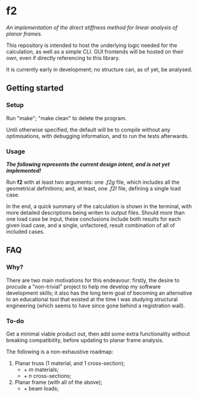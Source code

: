 # f2
*An implementation of the direct stiffness method for linear analysis of planar frames.*

<!--[Getting started](README.md#getting-started) | [FAQ](README.md#faq) For later; README is currently too small to benefit from this.-->

This repository is intended to host the underlying logic needed for the calculation, as well as a simple CLI. GUI frontends will be hosted on their own, even if directly referencing to this library.

It is currently early in development; no structure can, as of yet, be analysed.

## Getting started
### Setup
Run "make"; "make clean" to delete the program.

Until otherwise specified, the default will be to compile without any optimisations, with debugging information, and to run the tests afterwards.

### Usage
***The following represents the current design intent, and is not yet implemented!***

Run **f2** with at least two arguments: one *.f2g* file, which includes all the geometrical definitions; and, at least, one *.f2l* file, defining a single load case.

In the end, a quick summary of the calculation is shown in the terminal, with more detailed descriptions being writen to output files. Should more than one load case be input, these conclusions include both results for each given load case, and a single, unfactored, result combination of all of included cases.

## FAQ
### Why?
There are two main motivations for this endeavour: firstly, the desire to procude a "non-trivial" project to help me develop my software development skills; it also has the long term goal of becoming an alternative to an educational tool that existed at the time I was studying structural engineering (which seems to have since gone behind a registration wall).

### To-do
Get a minimal viable product out, then add some extra functionality without breaking compatibility, before updating to planar frame analysis.

The following is a non-exhaustive roadmap:

1. Planar truss (1 material, and 1 cross-section);
	* \+ _m_ materials;
	* \+ _n_ cross-sections;
2. Planar frame (with all of the above);
	* \+ beam loads;


